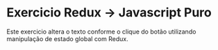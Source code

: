 # Exercicio Redux -> Javascript Puro

Este exercicio altera o texto conforme o clique do botão utilizando manipulação de estado global com Redux.
